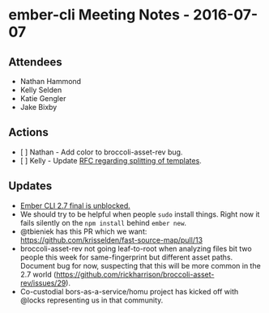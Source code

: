 ember-cli Meeting Notes - 2016-07-07
====================================

Attendees
---------

-   Nathan Hammond
-   Kelly Selden
-   Katie Gengler
-   Jake Bixby

Actions
-------

-   \[ \] Nathan - Add color to broccoli-asset-rev bug.
-   \[ \] Kelly - Update [RFC regarding splitting of templates](https://github.com/ember-cli/rfcs/pull/59).

Updates
-------

-   [Ember CLI 2.7 final is unblocked.](https://github.com/ember-cli/ember-cli/pull/6043)
-   We should try to be helpful when people `sudo` install things. Right now it fails silently on the `npm install` behind `ember new`.
-   <span class="citation" data-cites="tbieniek">@tbieniek</span> has this PR which we want: https://github.com/krisselden/fast-source-map/pull/13
-   broccoli-asset-rev not going leaf-to-root when analyzing files bit two people this week for same-fingerprint but different asset paths. Document bug for now, suspecting that this will be more common in the 2.7 world (https://github.com/rickharrison/broccoli-asset-rev/issues/29).
-   Co-custodial bors-as-a-service/homu project has kicked off with <span class="citation" data-cites="locks">@locks</span> representing us in that community.
